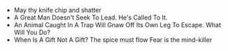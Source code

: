 - May thy knife chip and shatter 
- A Great Man Doesn't Seek To Lead. He's Called To It. 
- An Animal Caught In A Trap Will Gnaw Off Its Own Leg To Escape. What Will You Do? 
- When Is A Gift Not A Gift?
The spice must flow
Fear is the mind-killer
